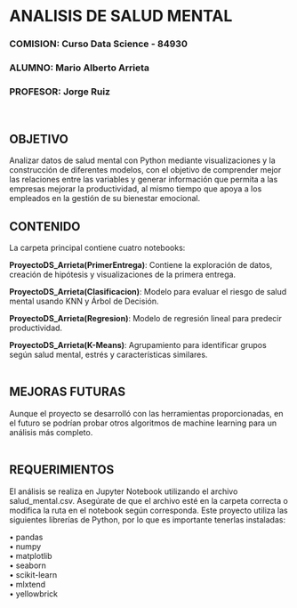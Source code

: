 <br>  

# ANALISIS DE SALUD MENTAL


### COMISION: Curso Data Science - 84930  
### ALUMNO: Mario Alberto Arrieta  
### PROFESOR: Jorge Ruiz  
<br>  

## OBJETIVO 
Analizar datos de salud mental con Python mediante visualizaciones y la construcción de diferentes modelos, con el objetivo de comprender mejor las relaciones entre las variables y generar información que permita a las empresas mejorar la productividad, al mismo tiempo que apoya a los empleados en la gestión de su bienestar emocional.
<br>  

## CONTENIDO
La carpeta principal contiene cuatro notebooks:  

**ProyectoDS_Arrieta(PrimerEntrega)**: Contiene la exploración de datos, creación de hipótesis y visualizaciones de la primera entrega.

**ProyectoDS_Arrieta(Clasificacion)**: Modelo para evaluar el riesgo de salud mental usando KNN y Árbol de Decisión.

**ProyectoDS_Arrieta(Regresion)**: Modelo de regresión lineal para predecir productividad.

**ProyectoDS_Arrieta(K-Means)**: Agrupamiento para identificar grupos según salud mental, estrés y características similares.  
<br>  

## MEJORAS FUTURAS  
Aunque el proyecto se desarrolló con las herramientas proporcionadas, en el futuro se podrían probar otros algoritmos de machine learning para un análisis más completo.  
<br>  

## REQUERIMIENTOS  
El análisis se realiza en Jupyter Notebook utilizando el archivo salud_mental.csv. Asegúrate de que el archivo esté en la carpeta correcta o modifica la ruta en el notebook según corresponda. Este proyecto utiliza las siguientes librerías de Python, por lo que es importante tenerlas instaladas:  

•	pandas  
•	numpy  
•	matplotlib  
•	seaborn  
•	scikit-learn  
•	mlxtend  
•	yellowbrick  






